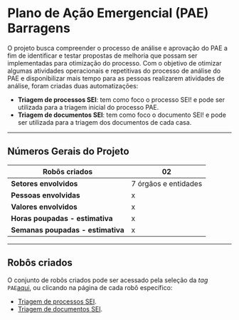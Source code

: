 # Plano de Ação Emergencial (PAE) Barragens

O projeto busca compreender o processo de análise e aprovação do PAE a fim de identificar e testar propostas de melhoria que possam ser implementadas para otimização do processo.
Com o objetivo de otimizar algumas atividades operacionais e repetitivas do processo de análise do PAE e disponibilizar mais tempo para as pessoas realizarem atividades de análise, foram criadas duas automatizações:

- **Triagem de processos SEI**: tem como foco o processo SEI! e pode ser utilizada para a triagem inicial do processo PAE.
- **Triagem de documentos SEI**: tem como foco o documento SEI! e pode ser utilizada para a triagem dos documentos de cada casa.

- - -

## Números Gerais do Projeto

| **Robôs criados**       | 02  |
| ----------- | ------------------------------------ |
| **Setores envolvidos**       | 7 órgãos e entidades |
| **Pessoas envolvidas**    | x |
| **Valores envolvidos**    | x |
| **Horas poupadas - estimativa**    | x |
| **Semanas poupadas - estimativa**    | x |

- - -

## Robôs criados

O conjunto de robôs criados pode ser acessado pela seleção da _tag_ `PAE`[aqui](../robos/index.md#pae), ou clicando na página de cada robô específico:

- [Triagem de processos SEI](../robos/pae/index.md).
- [Triagem de documentos SEI](../robos/pae-2/index.md).
